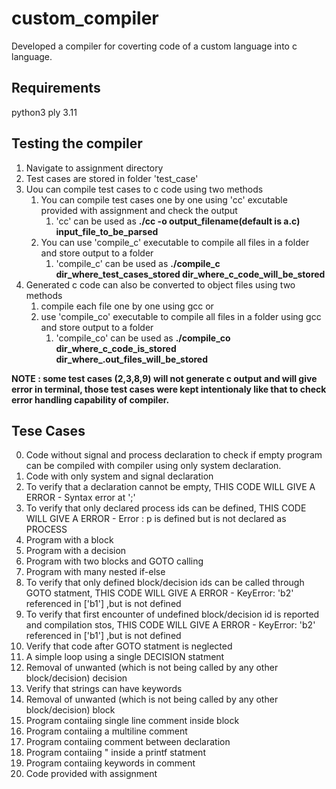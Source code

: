# custom_compiler
Developed a compiler for coverting code of a custom language into c language.

## Requirements
python3
ply 3.11

## Testing the compiler
1. Navigate to assignment directory
2. Test cases are stored in folder 'test_case'
3. Uou can compile test cases to c code using two methods
    1. You can compile test cases one by one using 'cc' excutable provided with assignment and check the output
        1. 'cc' can be used as **./cc -o output_filename(default is a.c)    input_file_to_be_parsed**
    2. You can use 'compile_c' executable to compile all files in a folder and store output to a folder
        1. 'compile_c' can be used as **./compile_c    dir_where_test_cases_stored    dir_where_c_code_will_be_stored**
4. Generated c code can also be converted to object files using  two methods
    1. compile each file one by one using gcc or
    2. use 'compile_co' executable to compile all files in a folder using gcc and store output to a folder
        1. 'compile_co' can be used as **./compile_co    dir_where_c_code_is_stored    dir_where_.out_files_will_be_stored**

**NOTE : some test cases (2,3,8,9) will not generate c output and will give error in terminal, those test cases were kept intentionaly like that to check error handling capability of compiler.**

## Tese Cases
0. Code without signal and process declaration to check if empty program can be compiled with compiler using only system declaration.
1. Code with only system and signal declaration
2. To verify that a declaration cannot be empty, THIS CODE WILL GIVE A ERROR - Syntax error at ';'
3. To verify that only declared process ids can be defined, THIS CODE WILL GIVE A ERROR - Error : p is defined but is not declared as PROCESS
4. Program with a block
5. Program with a decision
6. Program with two blocks and GOTO calling
7. Program with many nested if-else
8. To verify that only defined block/decision ids can be called through GOTO statment, THIS CODE WILL GIVE A ERROR - KeyError: 'b2' referenced in ['b1'] ,but is not defined
9. To verify that first encounter of undefined block/decision id is reported and compilation stos, THIS CODE WILL GIVE A ERROR - KeyError: 'b2' referenced in ['b1'] ,but is not defined
10. Verify that code after GOTO statment is neglected
11. A simple loop using a single DECISION statment
12. Removal of unwanted (which is not being called by any other block/decision) decision
13. Verify that strings can have keywords
14. Removal of unwanted (which is not being called by any other block/decision) block
15. Program contaiing single line comment inside block
16. Program contaiing a multiline comment
17. Program contaiing comment between declaration
18. Program contaiing " inside a printf statment
19. Program contaiing keywords in comment
20. Code provided with assignment
